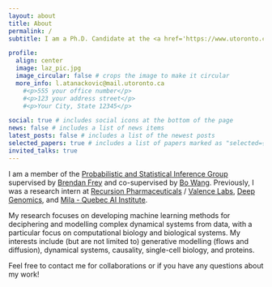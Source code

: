 ```yaml
---
layout: about
title: About
permalink: /
subtitle: I am a Ph.D. Candidate at the <a href='https://www.utoronto.ca/'>University of Toronto</a> in <a href='https://www.ece.utoronto.ca/'>The Department of Electrical & Computer Engineering</a> and the <a href='https://vectorinstitute.ai/'>Vector Institute</a>.

profile:
  align: center
  image: laz_pic.jpg
  image_circular: false # crops the image to make it circular
  more_info: l.atanackovic@mail.utoronto.ca
    #<p>555 your office number</p>
    #<p>123 your address street</p>
    #<p>Your City, State 12345</p>

social: true # includes social icons at the bottom of the page
news: false # includes a list of news items
latest_posts: false # includes a list of the newest posts
selected_papers: true # includes a list of papers marked as "selected={true}"
invited_talks: true
---
```


I am a member of the <a href='https://psi.toronto.edu/'>Probabilistic and Statistical Inference Group</a> supervised by <a href='https://psi.toronto.edu/~frey/'>Brendan Frey</a> and co-supervised by <a href='https://wanglab.ai/people.html'>Bo Wang</a>. Previously, I was a research intern at <a href='https://www.recursion.com/'>Recursion Pharmaceuticals</a> / <a href='https://www.valencelabs.com/'>Valence Labs</a>, <a href='https://www.deepgenomics.com/'>Deep Genomics</a>, and <a href='https://mila.quebec/en/'>Mila - Quebec AI Institute</a>.

My research focuses on developing machine learning methods for deciphering and modelling complex dynamical systems from data, with a particular focus on computational biology and biological systems. My interests include (but are not limited to) generative modelling (flows and diffusion), dynamical systems, causality, single-cell biology, and proteins.

Feel free to contact me for collaborations or if you have any questions about my work!
